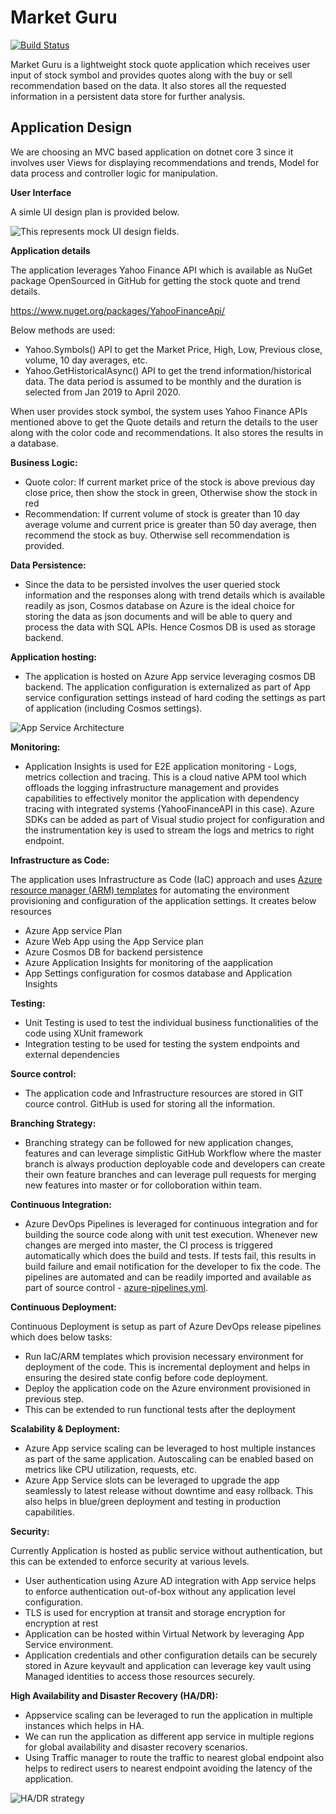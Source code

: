 # Market Guru

[![Build Status](https://dev.azure.com/fsvstsdemo/MarketGuru/_apis/build/status/infosatheesh2020.MarketGuru?branchName=master)](https://dev.azure.com/fsvstsdemo/MarketGuru/_build/latest?definitionId=55&branchName=master)


Market Guru is a lightweight stock quote application which receives user input of stock symbol and provides quotes along with the buy or sell recommendation based on the data. It also stores all the requested information in a persistent data store for further analysis.

## Application Design

We are choosing an MVC based application on dotnet core 3 since it involves user Views for displaying recommendations and trends, Model for data process and controller logic for manipulation.

**User Interface**

A simle UI design plan is provided below.

 ![This represents mock UI design fields.](images/ui-mock.png "UI design plan")


**Application details**

The application leverages Yahoo Finance API which is available as NuGet package OpenSourced in GitHub for getting the stock quote and trend details. 

https://www.nuget.org/packages/YahooFinanceApi/

Below methods are used:

- Yahoo.Symbols() API to get the Market Price, High, Low, Previous close, volume, 10 day averages, etc.
- Yahoo.GetHistoricalAsync() API to get the trend information/historical data. The data period is assumed to be monthly and the duration is selected from Jan 2019 to April 2020.

When user provides stock symbol, the system uses Yahoo Finance APIs mentioned above to get the Quote details and return the details to the user along with the color code and recommendations. It also stores the results in a database.


**Business Logic:**

- Quote color: If current market price of the stock is above previous day close price, then show the stock in green, Otherwise show the stock in red
- Recommendation: If current volume of stock is greater than 10 day average volume and current price is greater than 50 day average, then recommend the stock as buy. Otherwise sell recommendation is provided.

**Data Persistence:**

- Since the data to be persisted involves the user queried stock information and the responses along with trend details which is available readily as json, Cosmos database on Azure is the ideal choice for storing the data as json documents and will be able to query and process the data with SQL APIs. Hence Cosmos DB is used as storage backend.

**Application hosting:**

- The application is hosted on Azure App service leveraging cosmos DB backend. The application configuration is externalized as part of App service configuration settings instead of hard coding the settings as part of application (including Cosmos settings).


 ![App Service Architecture](images/app-service-architecture.png "App Service Architecture")

**Monitoring:**

- Application Insights is used for E2E application monitoring - Logs, metrics collection and tracing. This is a cloud native APM tool which offloads the logging infrastructure management and provides capabilities to effectively monitor the application with dependency tracing with integrated systems (YahooFinanceAPI in this case). Azure SDKs can be added as part of Visual studio project for configuration and the instrumentation key is used to stream the logs and metrics to right endpoint.

**Infrastructure as Code:**

The application uses Infrastructure as Code (IaC) approach and uses  [Azure resource manager (ARM) templates](/arm_template/WebSite.json) for automating the environment provisioning and configuration of the application settings. It creates below resources

- Azure App service Plan
- Azure Web App using the App Service plan
- Azure Cosmos DB for backend persistence
- Azure Application Insights for monitoring of the aapplication
- App Settings configuration for cosmos database and Application Insights

**Testing:**

- Unit Testing is used to test the individual business functionalities of the code using XUnit framework
- Integration testing to be used for testing the system endpoints and external dependencies

**Source control:**

- The application code and Infrastructure resources are stored in GIT cource control. GitHub is used for storing all the information.

**Branching Strategy:**

- Branching strategy can be followed for new application changes, features and can leverage simplistic GitHub Workflow where the master branch is always production deployable code and developers can create their own feature branches and can leverage pull requests for merging new features into master or for colloboration within team.

**Continuous Integration:**

- Azure DevOps Pipelines is leveraged for continuous integration and for building the source code along with unit test execution. Whenever new changes are merged into master, the CI process is triggered automatically which does the build and tests. If tests fail, this results in build failure and email notification for the developer to fix the code. The pipelines are automated and can be readily imported and available as part of source control - [azure-pipelines.yml](azure-pipelines.yml). 


**Continuous Deployment:**

Continuous Deployment is setup as part of Azure DevOps release pipelines which does below tasks:

- Run IaC/ARM templates which provision necessary environment for deployment of the code. This is incremental deployment and helps in ensuring the desired state config before code deployment.
- Deploy the application code on the Azure environment provisioned in previous step.
- This can be extended to run functional tests after the deployment

**Scalability & Deployment:**

- Azure App service scaling can be leveraged to host multiple instances as part of the same application. Autoscaling can be enabled based on metrics like CPU utilization, requests, etc. 
- Azure App Service slots can be leveraged to upgrade the app seamlessly to latest release without downtime and easy rollback. This also helps in blue/green deployment and testing in production capabilities.

**Security:**

Currently Application is hosted as public service without authentication, but this can be extended to enforce security at various levels.

- User authentication using Azure AD integration with App service helps to enforce authentication out-of-box without any application level configuration.
- TLS is used for encryption at transit and storage encryption for encryption at rest
- Application can be hosted within Virtual Network by leveraging App Service environment.
- Application credentials and other configuration details can be securely stored in Azure keyvault and application can leverage key vault using Managed identities to access those resources securely.

**High Availability and Disaster Recovery (HA/DR):**

- Appservice scaling can be leveraged to run the application in multiple instances which helps in HA.
- We can run the application as different app service in multiple regions for global availability and disaster recovery scenarios.
- Using Traffic manager to route the traffic to nearest global endpoint also helps to redirect users to nearest endpoint avoiding the latency of the application.

 ![HA/DR strategy](images/globally-distributed-application-using-cosmos-db.svg "HA/DR strategy")